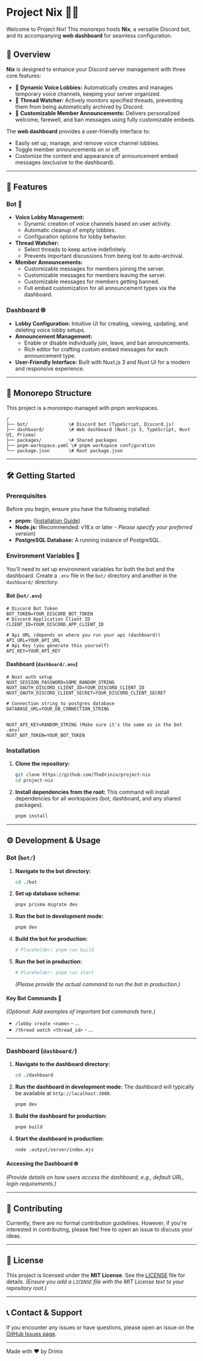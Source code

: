 # Project Nix 🤖✨

Welcome to Project Nix! This monorepo hosts **Nix**, a versatile Discord bot, and its accompanying **web dashboard** for seamless configuration.

## 📜 Overview

**Nix** is designed to enhance your Discord server management with three core features:

* 🎤 **Dynamic Voice Lobbies:** Automatically creates and manages temporary voice channels, keeping your server organized.
* 🧵 **Thread Watcher:** Actively monitors specified threads, preventing them from being automatically archived by Discord.
* 📢 **Customizable Member Announcements:** Delivers personalized welcome, farewell, and ban messages using fully customizable embeds.

The **web dashboard** provides a user-friendly interface to:

* Easily set up, manage, and remove voice channel lobbies.
* Toggle member announcements on or off.
* Customize the content and appearance of announcement embed messages (exclusive to the dashboard).

---

## 🚀 Features

### Bot 🤖
* **Voice Lobby Management:**
    * Dynamic creation of voice channels based on user activity.
    * Automatic cleanup of empty lobbies.
    * Configuration options for lobby behavior.
* **Thread Watcher:**
    * Select threads to keep active indefinitely.
    * Prevents important discussions from being lost to auto-archival.
* **Member Announcements:**
    * Customizable messages for members joining the server.
    * Customizable messages for members leaving the server.
    * Customizable messages for members getting banned.
    * Full embed customization for all announcement types via the dashboard.

### Dashboard 🌐
* **Lobby Configuration:** Intuitive UI for creating, viewing, updating, and deleting voice lobby setups.
* **Announcement Management:**
    * Enable or disable individually join, leave, and ban announcements.
    * Rich editor for crafting custom embed messages for each announcement type.
* **User-Friendly Interface:** Built with Nuxt.js 3 and Nuxt UI for a modern and responsive experience.

---

## 📁 Monorepo Structure

This project is a monorepo managed with pnpm workspaces.

```
/
├── bot/               \# Discord bot (TypeScript, Discord.js)
├── dashboard/         \# Web dashboard (Nuxt.js 3, TypeScript, Nuxt UI, Prisma)
├── packages/          \# Shared packages
├── pnpm-workspace.yaml \# pnpm workspace configuration
└── package.json       \# Root package.json
```

---

## 🛠️ Getting Started

### Prerequisites

Before you begin, ensure you have the following installed:

* **pnpm:** ([Installation Guide](https://pnpm.io/installation))
* **Node.js:** (Recommended: v18.x or later - *Please specify your preferred version*)
* **PostgreSQL Database:** A running instance of PostgreSQL.

### Environment Variables 🔑

You'll need to set up environment variables for both the bot and the dashboard. Create a `.env` file in the `bot/` directory and another in the `dashboard/` directory.

#### Bot (`bot/.env`)

```env
# Discord Bot Token
BOT_TOKEN=YOUR_DISCORD_BOT_TOKEN
# Discord Application Client ID
CLIENT_ID=YOUR_DISCORD_APP_CLIENT_ID

# Api URL (depends on where you run your api (dashboard))
API_URL=YOUR_API_URL
# Api Key (you generate this yourself)
API_KEY=YOUR_API_KEY
```

#### Dashboard (`dashboard/.env`)

```env
# Nuxt auth setup
NUXT_SESSION_PASSWORD=SOME_RANDOM_STRING
NUXT_OAUTH_DISCORD_CLIENT_ID=YOUR_DISCORD_CLIENT_ID
NUXT_OAUTH_DISCORD_CLIENT_SECRET=YOUR_DISCORD_CLIENT_SECRET

# Connection string to postgres database
DATABASE_URL=YOUR_DB_CONNECTION_STRING


NUXT_API_KEY=RANDOM_STRING (Make sure it's the same as in the bot .env)
NUXT_BOT_TOKEN=YOUR_BOT_TOKEN
```

### Installation

1.  **Clone the repository:**

    ```bash
    git clone https://github.com/TheDrinix/project-nix
    cd project-nix
    ```

2.  **Install dependencies from the root:**
    This command will install dependencies for all workspaces (bot, dashboard, and any shared packages).

    ```bash
    pnpm install
    ```

-----

## ⚙️ Development & Usage

### Bot (`bot/`)

1.  **Navigate to the bot directory:**

    ```bash
    cd ./bot
    ```

2.  **Set up database schema:**
    ```bash
    pnpx prisma migrate dev
    ```

3.  **Run the bot in development mode:**

    ```bash
    pnpm dev
    ```

4.  **Build the bot for production:**

    ```bash
    # Placeholder: pnpm run build
    ```


5.  **Run the bot in production:**

    ```bash
    # Placeholder: pnpm run start
    ```

    *(Please provide the actual command to run the bot in production.)*

#### Key Bot Commands 📝

*(Optional: Add examples of important bot commands here.)*

  * `/lobby create <name>` - ...
  * `/thread watch <thread_id>` - ...

-----

### Dashboard (`dashboard/`)

1.  **Navigate to the dashboard directory:**

    ```bash
    cd ./dashboard
    ```

2.  **Run the dashboard in development mode:**
    The dashboard will typically be available at `http://localhost:3000`.

    ```bash
    pnpm dev
    ```

3.  **Build the dashboard for production:**

    ```bash
    pnpm build
    ```

4.  **Start the dashboard in production:**

    ```bash
    node .output/server/index.mjs
    ```

#### Accessing the Dashboard 🌐

*(Provide details on how users access the dashboard, e.g., default URL, login requirements.)*

-----


## 🤝 Contributing

Currently, there are no formal contribution guidelines. However, if you're interested in contributing, please feel free to open an issue to discuss your ideas.

-----

## 📜 License

This project is licensed under the **MIT License**. See the [LICENSE](https://www.google.com/search?q=LICENSE) file for details.
*(Ensure you add a `LICENSE` file with the MIT License text to your repository root.)*

-----

## 📞 Contact & Support

If you encounter any issues or have questions, please open an issue on the [GitHub Issues page](https://www.google.com/search?q=https://github.com/your-username/project-nix/issues).

-----

Made with ❤️ by Drinix